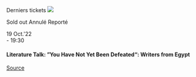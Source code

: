 [](https://www.bozar.be/fr/calendrier/literature-talk-you-have-not-yet-been-defeated-writers-egypt)

Derniers tickets ![](https://www.bozar.be/sites/default/files/styles/small_card_landscape_no_crop/public/efficy/images/2842607_crop_website_17.jpg?itok=iak1arge) 

Sold out Annulé Reporté

19 Oct.'22  
\- 19:30

#### Literature Talk: ”You Have Not Yet Been Defeated“: Writers from Egypt

[Source](https://www.bozar.be/fr/search?contentType=event&searchQuery=chen)